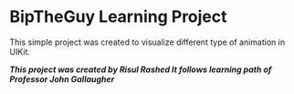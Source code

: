 # BipTheGuy Learning Project

This simple project was created to visualize different type of animation in UIKit.

***This project was created by Risul Rashed
It follows learning path of Professor John Gallaugher***
